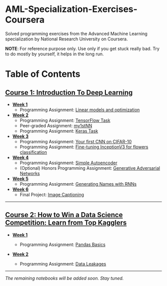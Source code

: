# AML-Specialization-Exercises-Coursera
Solved programming exercises from the Advanced Machine Learning specialization by National Research University on Coursera.

**NOTE**: For reference purpose only. Use only if you get stuck really bad. Try to do mostly by yourself, it helps in the long run.

# Table of Contents

## [Course 1: Introduction To Deep Learning](https://github.com/IAmSuyogJadhav/AML-Specialization-Exercises-Coursera/tree/master/Intro%20to%20Deep%20Learning)
  - **[Week 1](https://github.com/IAmSuyogJadhav/AML-Specialization-Exercises-Coursera/tree/master/Intro%20to%20Deep%20Learning/Week%201)**
    * Programming Assignment: [Linear models and optimization](https://github.com/IAmSuyogJadhav/AML-Specialization-Exercises-Coursera/tree/master/Intro%20to%20Deep%20Learning/Week%201/week01_pa.ipynb)
  - **[Week 2](https://github.com/IAmSuyogJadhav/AML-Specialization-Exercises-Coursera/tree/master/Intro%20to%20Deep%20Learning/Week%202)**
    * Programming Assignment: [TensorFlow Task](https://github.com/IAmSuyogJadhav/AML-Specialization-Exercises-Coursera/tree/master/Intro%20to%20Deep%20Learning/Week%202/Tensorflow-task.ipynb)
    * Peer-graded Assignment: [my1stNN](https://github.com/IAmSuyogJadhav/AML-Specialization-Exercises-Coursera/tree/master/Intro%20to%20Deep%20Learning/Week%202/my1stNN.ipynb)
    * Programming Assignment: [Keras Task](https://github.com/IAmSuyogJadhav/AML-Specialization-Exercises-Coursera/tree/master/Intro%20to%20Deep%20Learning/Week%202/Keras-task.ipynb)
  - **[Week 3](https://github.com/IAmSuyogJadhav/AML-Specialization-Exercises-Coursera/tree/master/Intro%20to%20Deep%20Learning/Week%203)**
    * Programming Assignment: [Your first CNN on CIFAR-10](https://github.com/IAmSuyogJadhav/AML-Specialization-Exercises-Coursera/tree/master/Intro%20to%20Deep%20Learning/Week%203/week3_task1_first_cnn_cifar10_clean.ipynb)
    * Programming Assignment: [Fine-tuning InceptionV3 for flowers classification](https://github.com/IAmSuyogJadhav/AML-Specialization-Exercises-Coursera/tree/master/Intro%20to%20Deep%20Learning/Week%203/week3_task2_fine_tuning_clean.ipynb)
  - **[Week 4](https://github.com/IAmSuyogJadhav/AML-Specialization-Exercises-Coursera/tree/master/Intro%20to%20Deep%20Learning/Week%204)**
    * Programming Assignment: [Simple Autoencoder](https://github.com/IAmSuyogJadhav/AML-Specialization-Exercises-Coursera/tree/master/Intro%20to%20Deep%20Learning/Week%204/Autoencoders-task.ipynb)
    * (Optional) Honors Programming Assignment: [Generative Adversarial Networks](https://github.com/IAmSuyogJadhav/AML-Specialization-Exercises-Coursera/tree/master/Intro%20to%20Deep%20Learning/Week%204/Adversarial-task.ipynb)
  - **[Week 5](https://github.com/IAmSuyogJadhav/AML-Specialization-Exercises-Coursera/tree/master/Intro%20to%20Deep%20Learning/Week%205)**
    * Programming Assignment: [Generating Names with RNNs](https://github.com/IAmSuyogJadhav/AML-Specialization-Exercises-Coursera/tree/master/Intro%20to%20Deep%20Learning/Week%205/RNN-task.ipynb)
  - **[Week 6](https://github.com/IAmSuyogJadhav/AML-Specialization-Exercises-Coursera/tree/master/Intro%20to%20Deep%20Learning/Week%206)**
    * Final Project: [Image Captioning](https://github.com/IAmSuyogJadhav/AML-Specialization-Exercises-Coursera/tree/master/Intro%20to%20Deep%20Learning/Week%206/week6_final_project_image_captioning_clean.ipynb)
------

## [Course 2: How to Win a Data Science Competition: Learn from Top Kagglers](https://github.com/IAmSuyogJadhav/AML-Specialization-Exercises-Coursera/tree/master/Competitive%20Data%20Science)
  - **[Week 1](https://github.com/IAmSuyogJadhav/AML-Specialization-Exercises-Coursera/tree/master/Competitive%20Data%20Science/Week%201)**
    * Programming Assignment: [Pandas Basics](https://github.com/IAmSuyogJadhav/AML-Specialization-Exercises-Coursera/tree/master/Competitive%20Data%20Science/Week%201/PandasBasics.ipynb)

  - **[Week 2](https://github.com/IAmSuyogJadhav/AML-Specialization-Exercises-Coursera/tree/master/Competitive%20Data%20Science/Week%202)**
    * Programming Assignment: [Data Leakages](https://github.com/IAmSuyogJadhav/AML-Specialization-Exercises-Coursera/tree/master/Competitive%20Data%20Science/Week%202/Data_leakages.ipynb)

------

_The remaining notebooks will be added soon. Stay tuned._
